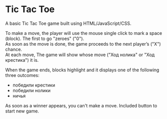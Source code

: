 # Tic Tac Toe

A basic Tic Tac Toe game built using HTML/JavaScript/CSS. 

To make a move, the player will use the mouse single click to mark a space (block). The first to go "zeroes" ("0").   
As soon as the move is done, the game proceeds to the next player’s ("X") chance.   
At each move, The game will show whose move ("Ход нолика" or "Ход крестика") it is.   

When the game ends, blocks highlight and it displays one of the following three outcomes:  
* победили крестики
* победили нолики
* ничья  

As soon as a winner appears, you can't make a move. Included button to start new game.
